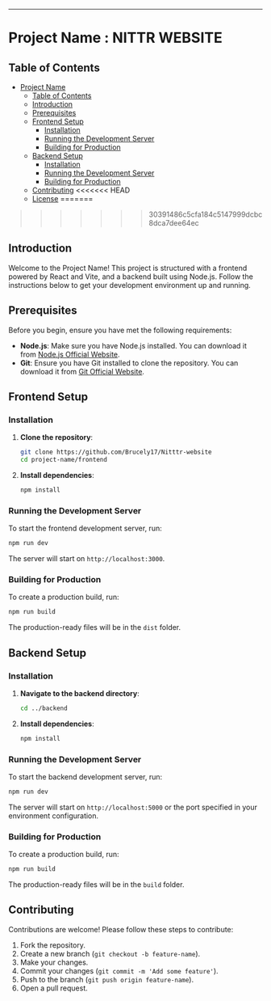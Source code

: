 ---

# Project Name : NITTR WEBSITE

## Table of Contents

- [Project Name](#project-name)
  - [Table of Contents](#table-of-contents)
  - [Introduction](#introduction)
  - [Prerequisites](#prerequisites)
  - [Frontend Setup](#frontend-setup)
    - [Installation](#installation)
    - [Running the Development Server](#running-the-development-server)
    - [Building for Production](#building-for-production)
  - [Backend Setup](#backend-setup)
    - [Installation](#installation-1)
    - [Running the Development Server](#running-the-development-server-1)
    - [Building for Production](#building-for-production-1)
  - [Contributing](#contributing)
<<<<<<< HEAD
  - [License](#license)
=======
  
>>>>>>> 30391486c5cfa184c5147999dcbc8dca7dee64ec

## Introduction

Welcome to the Project Name! This project is structured with a frontend powered by React and Vite, and a backend built using Node.js. Follow the instructions below to get your development environment up and running.

## Prerequisites

Before you begin, ensure you have met the following requirements:

- **Node.js**: Make sure you have Node.js installed. You can download it from [Node.js Official Website](https://nodejs.org/).
- **Git**: Ensure you have Git installed to clone the repository. You can download it from [Git Official Website](https://git-scm.com/).

## Frontend Setup

### Installation

1. **Clone the repository**:
   ```bash
   git clone https://github.com/Brucely17/Nitttr-website
   cd project-name/frontend
   ```

2. **Install dependencies**:
   ```bash
   npm install
   ```

### Running the Development Server

To start the frontend development server, run:
```bash
npm run dev
```
The server will start on `http://localhost:3000`.

### Building for Production

To create a production build, run:
```bash
npm run build
```
The production-ready files will be in the `dist` folder.

## Backend Setup

### Installation

1. **Navigate to the backend directory**:
   ```bash
   cd ../backend
   ```

2. **Install dependencies**:
   ```bash
   npm install
   ```

### Running the Development Server

To start the backend development server, run:
```bash
npm run dev
```
The server will start on `http://localhost:5000` or the port specified in your environment configuration.

### Building for Production

To create a production build, run:
```bash
npm run build
```
The production-ready files will be in the `build` folder.

## Contributing

Contributions are welcome! Please follow these steps to contribute:

1. Fork the repository.
2. Create a new branch (`git checkout -b feature-name`).
3. Make your changes.
4. Commit your changes (`git commit -m 'Add some feature'`).
5. Push to the branch (`git push origin feature-name`).
6. Open a pull request.

